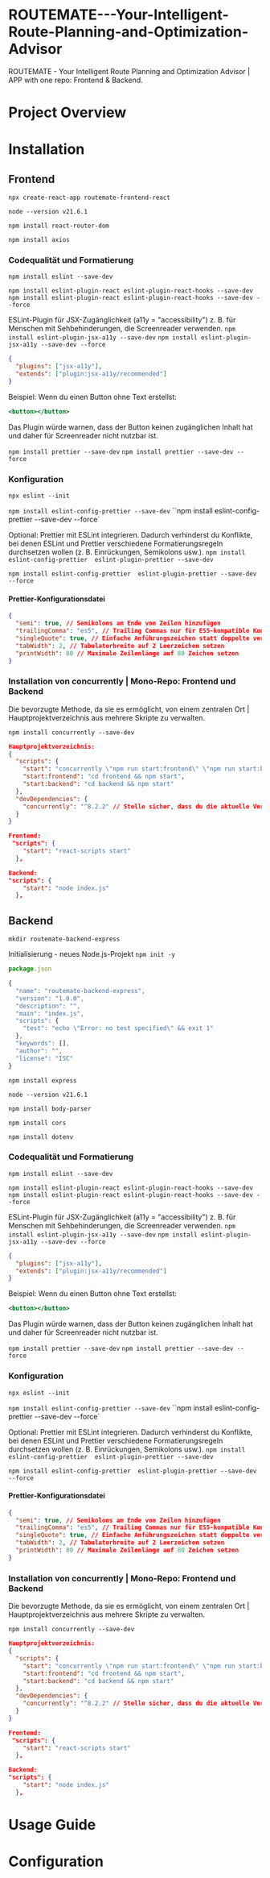 # ROUTEMATE---Your-Intelligent-Route-Planning-and-Optimization-Advisor

ROUTEMATE - Your Intelligent Route Planning and Optimization Advisor | APP with one repo: Frontend & Backend.

# Project Overview

# Installation

## Frontend

`npx create-react-app routemate-frontend-react`

`node --version v21.6.1`

`npm install react-router-dom`

`npm install axios`

### Codequalität und Formatierung

`npm install eslint --save-dev`

`npm install eslint-plugin-react eslint-plugin-react-hooks --save-dev`
`npm install eslint-plugin-react eslint-plugin-react-hooks --save-dev --force`

ESLint-Plugin für JSX-Zugänglichkeit (a11y = "accessibility") z. B. für Menschen mit Sehbehinderungen, die Screenreader verwenden.
`npm install eslint-plugin-jsx-a11y --save-dev`
`npm install eslint-plugin-jsx-a11y --save-dev --force`

```json
{
  "plugins": ["jsx-a11y"],
  "extends": ["plugin:jsx-a11y/recommended"]
}
```

Beispiel:
Wenn du einen Button ohne Text erstellst:

```jsx
<button></button>
```

Das Plugin würde warnen, dass der Button keinen zugänglichen Inhalt hat und daher für Screenreader nicht nutzbar ist.

`npm install prettier --save-dev`
`npm install prettier --save-dev --force`

### Konfiguration

`npx eslint --init`

`npm install eslint-config-prettier --save-dev`
``npm install eslint-config-prettier --save-dev --force`

Optional: Prettier mit ESLint integrieren.
Dadurch verhinderst du Konflikte, bei denen ESLint und Prettier verschiedene Formatierungsregeln durchsetzen wollen (z. B. Einrückungen, Semikolons usw.).
`npm install eslint-config-prettier  eslint-plugin-prettier --save-dev`

`npm install eslint-config-prettier  eslint-plugin-prettier --save-dev --force`

#### Prettier-Konfigurationsdatei

```json
{
  "semi": true, // Semikolons am Ende von Zeilen hinzufügen
  "trailingComma": "es5", // Trailing Commas nur für ES5-kompatible Konstrukte (z.B. Arrays, Objekte)
  "singleQuote": true, // Einfache Anführungszeichen statt doppelte verwenden
  "tabWidth": 2, // Tabulatorbreite auf 2 Leerzeichen setzen
  "printWidth": 80 // Maximale Zeilenlänge auf 80 Zeichen setzen
}
```

### Installation von concurrently | Mono-Repo: Frontend und Backend

Die bevorzugte Methode, da sie es ermöglicht, von einem zentralen Ort | Hauptprojektverzeichnis aus mehrere Skripte zu verwalten.

`npm install concurrently --save-dev`

```json
Hauptprojektverzeichnis:
{
  "scripts": {
    "start": "concurrently \"npm run start:frontend\" \"npm run start:backend\"",
    "start:frontend": "cd frontend && npm start",
    "start:backend": "cd backend && npm start"
  },
  "devDependencies": {
    "concurrently": "^8.2.2" // Stelle sicher, dass du die aktuelle Version verwendest
  }
}

Frontend:
 "scripts": {
    "start": "react-scripts start"
  },

Backend:
"scripts": {
    "start": "node index.js"
  },
```

## Backend

`mkdir routemate-backend-express`

Initialisierung - neues Node.js-Projekt
`npm init -y`

```javascript
package.json

{
  "name": "routemate-backend-express",
  "version": "1.0.0",
  "description": "",
  "main": "index.js",
  "scripts": {
    "test": "echo \"Error: no test specified\" && exit 1"
  },
  "keywords": [],
  "author": "",
  "license": "ISC"
}
```

`npm install express`

`node --version v21.6.1`

`npm install body-parser`

`npm install cors`

`npm install dotenv`

### Codequalität und Formatierung

`npm install eslint --save-dev`

`npm install eslint-plugin-react eslint-plugin-react-hooks --save-dev`
`npm install eslint-plugin-react eslint-plugin-react-hooks --save-dev --force`

ESLint-Plugin für JSX-Zugänglichkeit (a11y = "accessibility") z. B. für Menschen mit Sehbehinderungen, die Screenreader verwenden.
`npm install eslint-plugin-jsx-a11y --save-dev`
`npm install eslint-plugin-jsx-a11y --save-dev --force`

```json
{
  "plugins": ["jsx-a11y"],
  "extends": ["plugin:jsx-a11y/recommended"]
}
```

Beispiel:
Wenn du einen Button ohne Text erstellst:

```jsx
<button></button>
```

Das Plugin würde warnen, dass der Button keinen zugänglichen Inhalt hat und daher für Screenreader nicht nutzbar ist.

`npm install prettier --save-dev`
`npm install prettier --save-dev --force`

### Konfiguration

`npx eslint --init`

`npm install eslint-config-prettier --save-dev`
``npm install eslint-config-prettier --save-dev --force`

Optional: Prettier mit ESLint integrieren.
Dadurch verhinderst du Konflikte, bei denen ESLint und Prettier verschiedene Formatierungsregeln durchsetzen wollen (z. B. Einrückungen, Semikolons usw.).
`npm install eslint-config-prettier  eslint-plugin-prettier --save-dev`

`npm install eslint-config-prettier  eslint-plugin-prettier --save-dev --force`

#### Prettier-Konfigurationsdatei

```json
{
  "semi": true, // Semikolons am Ende von Zeilen hinzufügen
  "trailingComma": "es5", // Trailing Commas nur für ES5-kompatible Konstrukte (z.B. Arrays, Objekte)
  "singleQuote": true, // Einfache Anführungszeichen statt doppelte verwenden
  "tabWidth": 2, // Tabulatorbreite auf 2 Leerzeichen setzen
  "printWidth": 80 // Maximale Zeilenlänge auf 80 Zeichen setzen
}
```

### Installation von concurrently | Mono-Repo: Frontend und Backend

Die bevorzugte Methode, da sie es ermöglicht, von einem zentralen Ort | Hauptprojektverzeichnis aus mehrere Skripte zu verwalten.

`npm install concurrently --save-dev`

```json
Hauptprojektverzeichnis:
{
  "scripts": {
    "start": "concurrently \"npm run start:frontend\" \"npm run start:backend\"",
    "start:frontend": "cd frontend && npm start",
    "start:backend": "cd backend && npm start"
  },
  "devDependencies": {
    "concurrently": "^8.2.2" // Stelle sicher, dass du die aktuelle Version verwendest
  }
}

Frontend:
 "scripts": {
    "start": "react-scripts start"
  },

Backend:
"scripts": {
    "start": "node index.js"
  },
```

# Usage Guide

# Configuration
